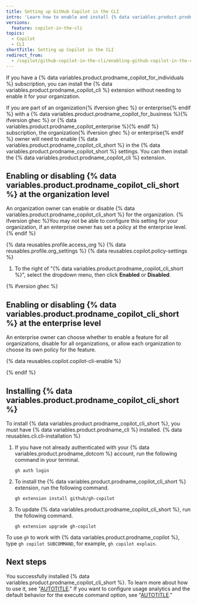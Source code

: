 ```yaml
---
title: Setting up GitHub Copilot in the CLI
intro: 'Learn how to enable and install {% data variables.product.prodname_copilot_cli %}.'
versions:
  feature: copilot-in-the-cli
topics:
  - Copilot
  - CLI
shortTitle: Setting up Copilot in the CLI
redirect_from:
  - /copilot/github-copilot-in-the-cli/enabling-github-copilot-in-the-cli
---
```


If you have a {% data variables.product.prodname_copilot_for_individuals %} subscription, you can install the {% data variables.product.prodname_copilot_cli %} extension without needing to enable it for your organization.

If you are part of an organization{% ifversion ghec %} or enterprise{% endif %} with a {% data variables.product.prodname_copilot_for_business %}{% ifversion ghec %} or {% data variables.product.prodname_copilot_enterprise %}{% endif %} subscription, the organization{% ifversion ghec %} or enterprise{% endif %} owner will need to enable {% data variables.product.prodname_copilot_cli_short %} in the {% data variables.product.prodname_copilot_short %} settings. You can then install the {% data variables.product.prodname_copilot_cli %} extension.

## Enabling or disabling {% data variables.product.prodname_copilot_cli_short %} at the organization level

An organization owner can enable or disable {% data variables.product.prodname_copilot_cli_short %} for the organization. {% ifversion ghec %}You may not be able to configure this setting for your organization, if an enterprise owner has set a policy at the enterprise level.{% endif %}

{% data reusables.profile.access_org %}
{% data reusables.profile.org_settings %}
{% data reusables.copilot.policy-settings %}
1. To the right of "{% data variables.product.prodname_copilot_cli_short %}", select the dropdown menu, then click **Enabled** or **Disabled**.

{% ifversion ghec %}

## Enabling or disabling {% data variables.product.prodname_copilot_cli_short %} at the enterprise level

An enterprise owner can choose whether to enable a feature for all organizations, disable for all organizations, or allow each organization to choose its own policy for the feature.

{% data reusables.copilot.copilot-cli-enable %}

{% endif %}

## Installing {% data variables.product.prodname_copilot_cli_short %}

To install {% data variables.product.prodname_copilot_cli_short %}, you must have {% data variables.product.prodname_cli %} installed. {% data reusables.cli.cli-installation %}

1. If you have not already authenticated with your {% data variables.product.prodname_dotcom %} account, run the following command in your terminal.

    ```shell copy
    gh auth login
    ```

1. To install the {% data variables.product.prodname_copilot_cli_short %} extension, run the following command.

    ```shell copy
    gh extension install github/gh-copilot
    ```

1. To update {% data variables.product.prodname_copilot_cli_short %}, run the following command.

    ```shell copy
    gh extension upgrade gh-copilot
    ```

To use `gh` to work with {% data variables.product.prodname_copilot %}, type `gh copilot SUBCOMMAND`, for example, `gh copilot explain`.

## Next steps

You successfully installed {% data variables.product.prodname_copilot_cli_short %}. To learn more about how to use it, see "[AUTOTITLE](/copilot/github-copilot-in-the-cli/using-github-copilot-in-the-cli)." If you want to configure usage analytics and the default behavior for the execute command option, see "[AUTOTITLE](/copilot/github-copilot-in-the-cli/configuring-github-copilot-in-the-cli)."
